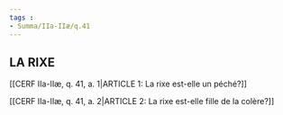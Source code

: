 ```yaml
---
tags : 
- Summa/IIa-IIæ/q.41
---
```


## LA RIXE

[[CERF IIa-IIæ, q. 41, a. 1|ARTICLE 1: La rixe est-elle un péché?]]

[[CERF IIa-IIæ, q. 41, a. 2|ARTICLE 2: La rixe est-elle fille de la colère?]]

